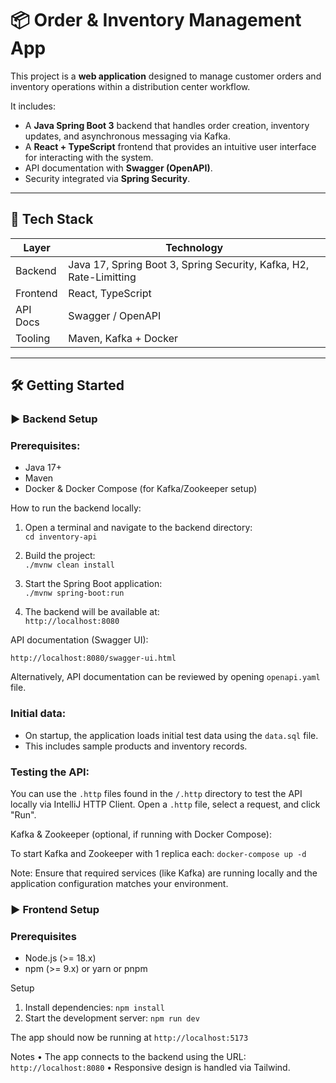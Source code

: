# 📦 Order & Inventory Management App

This project is a **web application** designed to manage customer orders and inventory operations within a distribution center workflow.

It includes:
- A **Java Spring Boot 3** backend that handles order creation, inventory updates, and asynchronous messaging via Kafka.
- A **React + TypeScript** frontend that provides an intuitive user interface for interacting with the system.
- API documentation with **Swagger (OpenAPI)**.
- Security integrated via **Spring Security**.

---

## 🚀 Tech Stack

| Layer     | Technology                                               |
|-----------|----------------------------------------------------------|
| Backend   | Java 17, Spring Boot 3, Spring Security, Kafka, H2, Rate-Limitting |
| Frontend  | React, TypeScript                                 |
| API Docs  | Swagger / OpenAPI                                        |
| Tooling   | Maven, Kafka + Docker                       |

---

## 🛠️ Getting Started

### ▶️ Backend Setup

### Prerequisites:
- Java 17+
- Maven
- Docker & Docker Compose (for Kafka/Zookeeper setup)

How to run the backend locally:

1. Open a terminal and navigate to the backend directory:  
   ```cd inventory-api```

2. Build the project:  
   ```./mvnw clean install```

3. Start the Spring Boot application:  
   ```./mvnw spring-boot:run```

4. The backend will be available at:  
   ```http://localhost:8080```

API documentation (Swagger UI):

  ```http://localhost:8080/swagger-ui.html```

Alternatively, API documentation can be reviewed by opening ```openapi.yaml``` file.

### Initial data:
- On startup, the application loads initial test data using the `data.sql` file.
- This includes sample products and inventory records.

### Testing the API:
You can use the `.http` files found in the `/.http` directory to test the API locally
via IntelliJ HTTP Client. Open a `.http` file, select a request, and click "Run".

Kafka & Zookeeper (optional, if running with Docker Compose):

To start Kafka and Zookeeper with 1 replica each:
   ```docker-compose up -d```

Note:
Ensure that required services (like Kafka) are running locally 
and the application configuration matches your environment.

### ▶️ Frontend Setup

### Prerequisites
- Node.js (>= 18.x)
- npm (>= 9.x) or yarn or pnpm

Setup
1. Install dependencies:  ```npm install```
2. Start the development server:  ```npm run dev```

The app should now be running at ```http://localhost:5173```

Notes
	•	The app connects to the backend using the URL: ```http://localhost:8080```
	•	Responsive design is handled via Tailwind.
